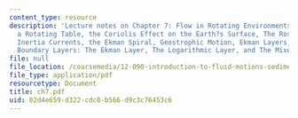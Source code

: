 ```yaml
---
content_type: resource
description: 'Lecture notes on Chapter 7: Flow in Rotating Environments, Playing on
  a Rotating Table, the Coriolis Effect on the Earth?s Surface, The Rossby Number,
  Inertia Currents, the Ekman Spiral, Geostrophic Motion, Ekman Layers, and Planetary
  Boundary Layers: The Ekman Layer, The Logarithmic Layer, and The Mixed Layer.'
file: null
file_location: /coursemedia/12-090-introduction-to-fluid-motions-sediment-transport-and-current-generated-sedimentary-structures-fall-2006/02d4e659d322cdc8b566d9c3c76453c6_ch7.pdf
file_type: application/pdf
resourcetype: Document
title: ch7.pdf
uid: 02d4e659-d322-cdc8-b566-d9c3c76453c6
---
```

